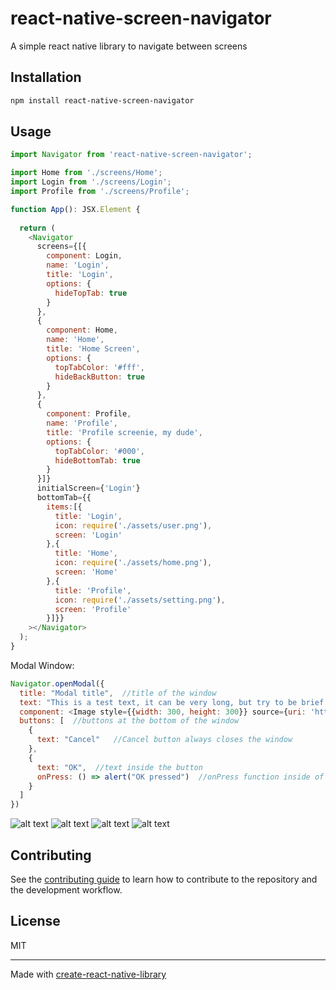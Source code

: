 # react-native-screen-navigator

A simple react native library to navigate between screens

## Installation

```sh
npm install react-native-screen-navigator
```

## Usage

```js
import Navigator from 'react-native-screen-navigator';

import Home from './screens/Home';
import Login from './screens/Login';
import Profile from './screens/Profile';

function App(): JSX.Element {
 
  return (
    <Navigator
      screens={[{
        component: Login,
        name: 'Login',
        title: 'Login',
        options: {
          hideTopTab: true   
        }
      },
      {
        component: Home,
        name: 'Home',
        title: 'Home Screen',
        options: {
          topTabColor: '#fff',
          hideBackButton: true
        }
      },
      {
        component: Profile,
        name: 'Profile',
        title: 'Profile screenie, my dude',
        options: {
          topTabColor: '#000',
          hideBottomTab: true
        }
      }]}
      initialScreen={'Login'}
      bottomTab={{
        items:[{
          title: 'Login',
          icon: require('./assets/user.png'),
          screen: 'Login'
        },{
          title: 'Home',
          icon: require('./assets/home.png'),
          screen: 'Home'
        },{
          title: 'Profile',
          icon: require('./assets/setting.png'),
          screen: 'Profile'
        }]}}
    ></Navigator>
  );
}
```
Modal Window:
```js
Navigator.openModal({
  title: "Modal title",  //title of the window
  text: "This is a test text, it can be very long, but try to be brief :)", //text inside of the window
  component: <Image style={{width: 300, height: 300}} source={uri: 'https://i.imgur.com/29x54Bf.jpg' }></Image>,  //component to render inside of the window
  buttons: [  //buttons at the bottom of the window 
    {
      text: "Cancel"   //Cancel button always closes the window
    },
    {
      text: "OK",  //text inside the button
      onPress: () => alert("OK pressed")  //onPress function inside of the button
    }
  ]
})
```
![alt text](https://i.imgur.com/1u7W2WD.png)
![alt text](https://i.imgur.com/kNYVXXM.png)
![alt text](https://i.imgur.com/yF887tm.png)
![alt text](https://i.imgur.com/PVfu9ZF.png)

## Contributing

See the [contributing guide](CONTRIBUTING.md) to learn how to contribute to the repository and the development workflow.

## License

MIT

---

Made with [create-react-native-library](https://github.com/callstack/react-native-builder-bob)